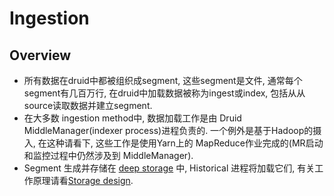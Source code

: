# Ingestion

## Overview
- 所有数据在druid中都被组织成segment, 这些segment是文件, 通常每个segment有几百万行, 在druid中加载数据被称为ingest或index, 包括从从source读取数据并建立segment.
- 在大多数 ingestion method中, 数据加载工作是由 Druid MiddleManager(indexer process)进程负责的. 一个例外是基于Hadoop的摄入, 在这种请看下, 这些工作是使用Yarn上的 MapReduce作业完成的(MR启动和监控过程中仍然涉及到 MiddleManager).
- Segment 生成并存储在 [deep storage](https://druid.apache.org/docs/latest/dependencies/deep-storage.html) 中, Historical 进程将加载它们, 有关工作原理请看[Storage design](https://druid.apache.org/docs/latest/design/architecture.html#storage-design). 